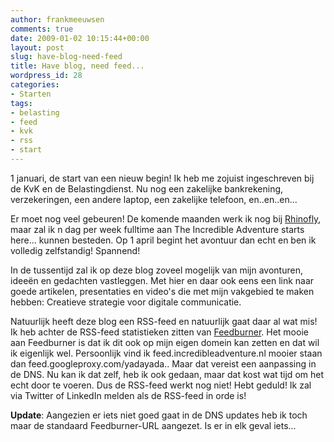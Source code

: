 ```yaml
---
author: frankmeeuwsen
comments: true
date: 2009-01-02 10:15:44+00:00
layout: post
slug: have-blog-need-feed
title: Have blog, need feed...
wordpress_id: 28
categories:
- Starten
tags:
- belasting
- feed
- kvk
- rss
- start
---
```


1 januari, de start van een nieuw begin! Ik heb me zojuist ingeschreven bij de KvK en de Belastingdienst. Nu nog een zakelijke bankrekening, verzekeringen, een andere laptop, een zakelijke telefoon, en..en..en...

Er moet nog veel gebeuren! De komende maanden werk ik nog bij [Rhinofly](http://www.rhinofly.nl), maar zal ik n dag per week fulltime aan The Incredible Adventure starts here... kunnen besteden. Op 1 april begint het avontuur dan echt en ben ik volledig zelfstandig! Spannend!

In de tussentijd zal ik op deze blog zoveel mogelijk van mijn avonturen, ideeën en gedachten vastleggen. Met hier en daar ook eens een link naar goede artikelen, presentaties en video's die met mijn vakgebied te maken hebben: Creatieve strategie voor digitale communicatie.

Natuurlijk heeft deze blog een RSS-feed en natuurlijk gaat daar al wat mis! Ik heb achter de RSS-feed statistieken zitten van [Feedburner](http://www.feedburner.com). Het mooie aan Feedburner is dat ik dit ook op mijn eigen domein kan zetten en dat wil ik eigenlijk wel. Persoonlijk vind ik feed.incredibleadventure.nl mooier staan dan feed.googleproxy.com/yadayada.. Maar dat vereist een aanpassing in de DNS. Nu kan ik dat zelf, heb ik ook gedaan, maar dat kost wat tijd om het echt door te voeren. Dus de RSS-feed werkt nog niet! Hebt geduld! Ik zal via Twitter of LinkedIn melden als de RSS-feed in orde is!

**Update**: Aangezien er iets niet goed gaat in de DNS updates heb ik toch maar de standaard Feedburner-URL aangezet. Is er in elk geval iets...

